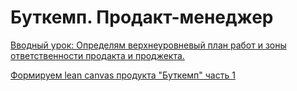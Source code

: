 # Буткемп. Продакт-менеджер

[Вводный урок: Определям верхнеуровневый план работ и зоны ответственности продакта и проджекта.](/ProductManager/002.md)

[Формируем lean canvas продукта "Буткемп" часть 1](/ProductManager/003.md)